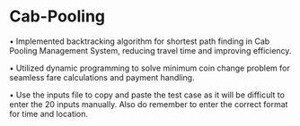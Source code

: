 # Cab-Pooling

•	Implemented backtracking algorithm for shortest path finding in Cab Pooling Management System, reducing travel time and improving efficiency.

•	Utilized dynamic programming to solve minimum coin change problem for seamless fare calculations and payment handling.

• Use the inputs file to copy and paste the test case as it will be difficult to enter the 20 inputs manually. Also do remember to enter the correct format for time and location.
